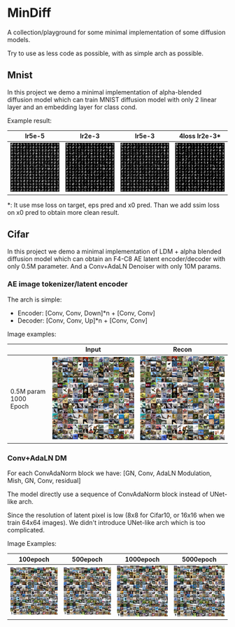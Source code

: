 # MinDiff

A collection/playground for some minimal implementation of some diffusion models.

Try to use as less code as possible, with as simple arch as possible.

## Mnist

In this project we demo a minimal implementation of alpha-blended diffusion model which can train MNIST diffusion model with only 2 linear layer and an embedding layer for class cond.

Example result:

| lr5e-5                                         | lr2e-3                                         | lr5e-3                                         | 4loss lr2e-3*                                  |
| ---------------------------------------------- | ---------------------------------------------- | ---------------------------------------------- | ---------------------------------------------- |
| ![1731283536610](image/README/1731283536610.png) | ![1731283719848](image/README/1731283719848.png) | ![1731283526574](image/README/1731283526574.png) | ![1731284706324](image/README/1731284706324.png) |

*: It use mse loss on target, eps pred and x0 pred. Than we add ssim loss on x0 pred to obtain more clean result.

## Cifar

In this project we demo a minimal implementation of LDM + alpha blended diffusion model which can obtain an F4-C8 AE latent encoder/decoder with only 0.5M parameter. And a Conv+AdaLN Denoiser with only 10M params.

### AE image tokenizer/latent encoder

The arch is simple:

* Encoder: [Conv, Conv, Down]*n + [Conv, Conv]
* Decoder: [Conv, Conv, Up]*n + [Conv, Conv]

Image examples:

|                       | Input                                          | Recon                                          |
| --------------------- | ---------------------------------------------- | ---------------------------------------------- |
| 0.5M param 1000 Epoch | ![1731282135915](image/README/1731282135915.png) | ![1731282189195](image/README/1731282189195.png) |

### Conv+AdaLN DM

For each ConvAdaNorm block we have: [GN, Conv, AdaLN Modulation, Mish, GN, Conv, residual]

The model directly use a sequence of ConvAdaNorm block instead of UNet-like arch.

Since the resolution of latent pixel is low (8x8 for Cifar10, or 16x16 when we train 64x64 images). We didn't introduce UNet-like arch which is too complicated.

Image Examples:

| 100epoch                                       | 500epoch                                       | 1000epoch                                      | 5000epoch                                      |
| ---------------------------------------------- | ---------------------------------------------- | ---------------------------------------------- | ---------------------------------------------- |
| ![1731282575417](image/README/1731282575417.png) | ![1731282588239](image/README/1731282588239.png) | ![1731282595499](image/README/1731282595499.png) | ![1731283382791](image/README/1731283382791.png) |
